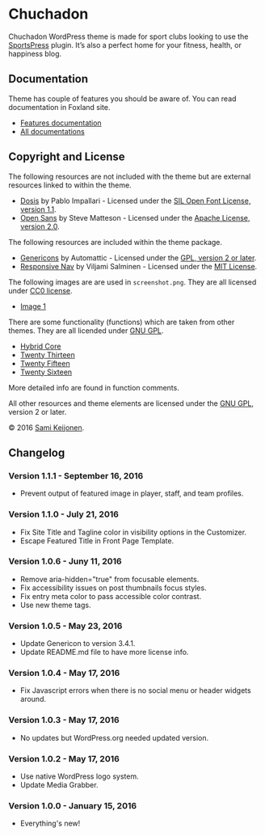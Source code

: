 # Chuchadon

Chuchadon WordPress theme is made for sport clubs looking to use the [SportsPress](https://wordpress.org/support/plugin/sportspress) plugin. It’s also a perfect home for your fitness, health, or happiness blog.

## Documentation

Theme has couple of features you should be aware of. You can read documentation in Foxland site.

* [Features documentation](https://foxland.fi/docs/chuchadon-theme-documentation/)
* [All documentations](https://foxland.fi/documents/for/chuchadon/)

## Copyright and License

The following resources are not included with the theme but are external resources linked to within the theme.

* [Dosis](https://www.google.com/fonts/specimen/Dosis) by Pablo Impallari - Licensed under the [SIL Open Font License, version 1.1](http://scripts.sil.org/OFL).
* [Open Sans](https://www.google.com/fonts/specimen/Open%20Sans) by Steve Matteson - Licensed under the [Apache License, version 2.0](http://www.apache.org/licenses/LICENSE-2.0.html).

The following resources are included within the theme package.

* [Genericons](http://genericons.com/) by Automattic - Licensed under the [GPL, version 2 or later](http://www.gnu.org/licenses/old-licenses/gpl-2.0.html).
* [Responsive Nav](http://responsive-nav.com/) by Viljami Salminen - Licensed under the [MIT License](http://opensource.org/licenses/MIT).

The following images are are used in `screenshot.png`. They are all licensed under [CC0 license](https://creativecommons.org/publicdomain/zero/1.0/).

* [Image 1](https://www.pexels.com/photo/red-outside-grass-sport-2182/)

There are some functionality (functions) which are taken from other themes. They are all licended under [GNU GPL](http://www.gnu.org/licenses/old-licenses/gpl-2.0.html).

* [Hybrid Core](http://themehybrid.com/hybrid-core)
* [Twenty Thirteen](https://wordpress.org/themes/twentythirteen/)
* [Twenty Fifteen](https://wordpress.org/themes/twentyfifteen/)
* [Twenty Sixteen](https://wordpress.org/themes/twentysixteen/)

More detailed info are found in function comments.

All other resources and theme elements are licensed under the [GNU GPL](http://www.gnu.org/licenses/old-licenses/gpl-2.0.html), version 2 or later.

&copy; 2016 [Sami Keijonen](https://foxland.fi/).

## Changelog

### Version 1.1.1 - September 16, 2016

* Prevent output of featured image in player, staff, and team profiles.

### Version 1.1.0 - July 21, 2016

* Fix Site Title and Tagline color in visibility options in the Customizer.
* Escape Featured Title in Front Page Template.

### Version 1.0.6 - Juny 11, 2016

* Remove aria-hidden="true" from focusable elements.
* Fix accessibility issues on post thumbnails focus styles.
* Fix entry meta color to pass accessible color contrast.
* Use new theme tags.

### Version 1.0.5 - May 23, 2016

* Update Genericon to version 3.4.1.
* Update README.md file to have more license info.

### Version 1.0.4 - May 17, 2016

* Fix Javascript errors when there is no social menu or header widgets around.

### Version 1.0.3 - May 17, 2016

* No updates but WordPress.org needed updated version.

### Version 1.0.2 - May 17, 2016

* Use native WordPress logo system.
* Update Media Grabber.

### Version 1.0.0 - January 15, 2016

* Everything's new!